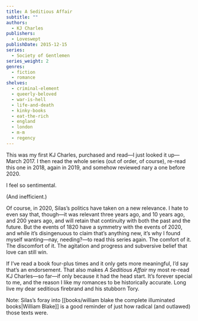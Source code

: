 ```yaml
---
title: A Seditious Affair
subtitle: ""
authors:
  - KJ Charles
publishers:
  - Loveswept
publishDate: 2015-12-15
series:
  - Society of Gentlemen
series_weight: 2
genres:
  - fiction
  - romance
shelves:
  - criminal-element
  - queerly-beloved
  - war-is-hell
  - life-and-death
  - kinky-books
  - eat-the-rich
  - england
  - london
  - m-m
  - regency
---
```

This was my first KJ Charles, purchased and read—I just looked it up—March 2017. I then read the whole series (out of order, of course), re-read this one in 2018, again in 2019, and somehow reviewed nary a one before 2020.  
  
I feel so sentimental.  
  
(And inefficient.)  
  
Of course, in 2020, Silas’s politics have taken on a new relevance. I hate to even say that, though—it was relevant three years ago, and 10 years ago, and 200 years ago, and will retain that continuity with both the past and the future. But the events of 1820 have a symmetry with the events of 2020, and while it’s disingenuous to claim that’s anything new, it’s why I found myself wanting—nay, needing?—to read this series again. The comfort of it. The discomfort of it. The agitation and progress and subversive belief that love can still win.  
  
If I’ve read a book four-plus times and it only gets more meaningful, I’d say that’s an endorsement. That also makes _A Seditious Affair_ my most re-read KJ Charles—so far—if only because it had the head start. It’s forever special to me, and the reason I like my romances to be historically accurate. Long live my dear seditious firebrand and his stubborn Tory.

Note: Silas’s foray into [[books/william blake the complete illuminated books|William Blake]] is a good reminder of just how radical (and outlawed) those texts were.